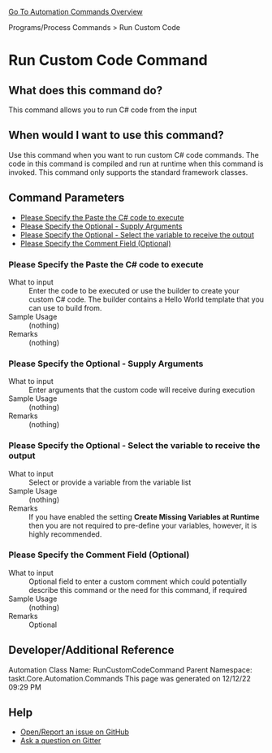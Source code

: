 <!--TITLE: Run Custom Code Command -->
<!-- SUBTITLE: a command in the Programs/Process Commands group. -->
[Go To Automation Commands Overview](/automation-commands.md)


Programs/Process Commands &gt; Run Custom Code


# Run Custom Code Command


## What does this command do?
This command allows you to run C# code from the input


## When would I want to use this command?
Use this command when you want to run custom C# code commands.  The code in this command is compiled and run at runtime when this command is invoked.  This command only supports the standard framework classes.


## Command Parameters
- [Please Specify the Paste the C# code to execute](#param_0)
- [Please Specify the Optional - Supply Arguments](#param_1)
- [Please Specify the Optional - Select the variable to receive the output](#param_2)
- [Please Specify the Comment Field (Optional)](#param_3)


<a id="param_0"></a>
### Please Specify the Paste the C# code to execute


<dl>
<dt>What to input</dt><dd>Enter the code to be executed or use the builder to create your custom C# code.  The builder contains a Hello World template that you can use to build from.</dd>
<dt>Sample Usage</dt><dd>(nothing)</dd>
<dt>Remarks</dt><dd>(nothing)</dd>
</dl>




<a id="param_1"></a>
### Please Specify the Optional - Supply Arguments


<dl>
<dt>What to input</dt><dd>Enter arguments that the custom code will receive during execution</dd>
<dt>Sample Usage</dt><dd>(nothing)</dd>
<dt>Remarks</dt><dd>(nothing)</dd>
</dl>




<a id="param_2"></a>
### Please Specify the Optional - Select the variable to receive the output


<dl>
<dt>What to input</dt><dd>Select or provide a variable from the variable list</dd>
<dt>Sample Usage</dt><dd>(nothing)</dd>
<dt>Remarks</dt><dd>If you have enabled the setting <strong>Create Missing Variables at Runtime</strong> then you are not required to pre-define your variables, however, it is highly recommended.</dd>
</dl>




<a id="param_3"></a>
### Please Specify the Comment Field (Optional)


<dl>
<dt>What to input</dt><dd>Optional field to enter a custom comment which could potentially describe this command or the need for this command, if required</dd>
<dt>Sample Usage</dt><dd>(nothing)</dd>
<dt>Remarks</dt><dd>Optional</dd>
</dl>




## Developer/Additional Reference
Automation Class Name: RunCustomCodeCommand
Parent Namespace: taskt.Core.Automation.Commands
This page was generated on 12/12/22 09:29 PM


## Help
- [Open/Report an issue on GitHub](https://github.com/rcktrncn/taskt/issues/new)
- [Ask a question on Gitter](https://gitter.im/taskt-rpa/Lobby)
